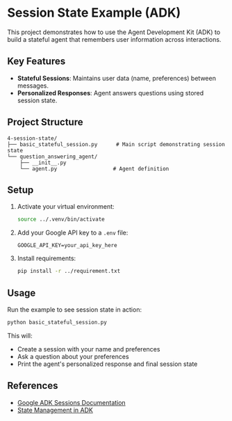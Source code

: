 # Session State Example (ADK)

This project demonstrates how to use the Agent Development Kit (ADK) to build a stateful agent that remembers user information across interactions.

## Key Features
- **Stateful Sessions**: Maintains user data (name, preferences) between messages.
- **Personalized Responses**: Agent answers questions using stored session state.

## Project Structure
```
4-session-state/
├── basic_stateful_session.py      # Main script demonstrating session state
└── question_answering_agent/
    ├── __init__.py
    └── agent.py                  # Agent definition
```

## Setup

1. Activate your virtual environment:
   ```bash
   source ../.venv/bin/activate
   ```
2. Add your Google API key to a `.env` file:
   ```
   GOOGLE_API_KEY=your_api_key_here
   ```
3. Install requirements:
   ```bash
   pip install -r ../requirement.txt
   ```

## Usage

Run the example to see session state in action:
```bash
python basic_stateful_session.py
```
This will:
- Create a session with your name and preferences
- Ask a question about your preferences
- Print the agent's personalized response and final session state

## References
- [Google ADK Sessions Documentation](https://google.github.io/adk-docs/sessions/session/)
- [State Management in ADK](https://google.github.io/adk-docs/sessions/state/)